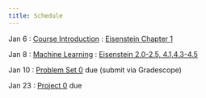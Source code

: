 ```yaml
---
title: Schedule
---
```



Jan 6
: [Course Introduction](https://github.com/aritter/CS-7650-sp25/raw/master/slides/lec1-intro.pdf)
  : [Eisenstein Chapter 1](https://github.com/jacobeisenstein/gt-nlp-class/blob/master/notes/eisenstein-nlp-notes.pdf)

Jan 8
: [Machine Learning](https://github.com/aritter/CS-7650-sp25/raw/master/slides/lec2-ml.pdf)
  : [Eisenstein 2.0-2.5, 4.1,4.3-4.5](https://github.com/jacobeisenstein/gt-nlp-class/blob/master/notes/eisenstein-nlp-notes.pdf)

Jan 10
: [Problem Set 0](https://github.com/aritter/CS-7650-sp25/raw/master/slides/pset0.pdf) due (submit via Gradescope)

Jan 23
: [Project 0](https://colab.research.google.com/drive/1AC0BWfWFsA4zItqXalK9ZKKTPyzTe83K?usp=sharing) due

<!---

Aug 28
: [Machine Learning (multi-class) ](https://aritter.github.io/CS-7650-sp25/slides/lec3-mcc.pdf)
  : [Eisenstein 2.0-2.5, 4.1,4.3-4.5](https://github.com/jacobeisenstein/gt-nlp-class/blob/master/notes/eisenstein-nlp-notes.pdf)

Sep 4
: [Neural Networks in NLP](https://aritter.github.io/CS-7650-sp25/slides/lec6-nn.pdf)
  : [Eisenstein 2.6, 3.1-3.3](https://github.com/jacobeisenstein/gt-nlp-class/blob/master/notes/eisenstein-nlp-notes.pdf), [J+M 7](https://web.stanford.edu/~jurafsky/slp3/7.pdf)

Sep 5
: [Project 0 Due](https://colab.research.google.com/drive/1aPoOYPZWRtNsZWjp66hTAHy21WiLXJ2Y#scrollTo=TTsQ9OXO2VaP)

Sep 11
: [Sequence Models](https://aritter.github.io/CS-7650-sp25/slides/lec4-seq1.pdf) 
  : [Eisenstein 7.0-7.4](https://github.com/jacobeisenstein/gt-nlp-class/blob/master/notes/eisenstein-nlp-notes.pdf), [J+M Chapter 8](https://web.stanford.edu/~jurafsky/slp3/8.pdf)

Sep 18
: [Conditional Random Fields](https://aritter.github.io/CS-7650-sp25/slides/lec5-seq2.pdf)
  : [Eisenstein 7.5, 8.3](https://github.com/jacobeisenstein/gt-nlp-class/blob/master/notes/eisenstein-nlp-notes.pdf)

Sep 25
: [Word Embeddings](https://aritter.github.io/CS-7650-sp25/slides/lec7-nn2.pdf)
  : [Eisenstein 3.3.4, 14.5, 14.6](https://github.com/jacobeisenstein/gt-nlp-class/blob/master/notes/eisenstein-nlp-notes.pdf), [J+M Chapter 6](https://web.stanford.edu/~jurafsky/slp3/6.pdf)

Oct 7
: [Recurrent Neural Networks](https://aritter.github.io/CS-7650-sp25/slides/lec8-nn3.pdf)
  : [J+M 9.2, 9.4, 9.5, 9.6](https://web.stanford.edu/~jurafsky/slp3/9.pdf), [Eisenstein 7.6](https://github.com/jacobeisenstein/gt-nlp-class/blob/master/notes/eisenstein-nlp-notes.pdf)

Oct 16
: [Convolutional Neural Networks and Neural CRFs](https://aritter.github.io/CS-7650-sp25/slides/lec9-nn4.pdf) and [Course Projects](https://aritter.github.io/CS-7650-sp25/slides/course_project.pdf)
  : [Eisenstein 3.4, 7.6](https://github.com/jacobeisenstein/gt-nlp-class/blob/master/notes/eisenstein-nlp-notes.pdf)

Oct 21
: [Machine Translation, Encoder-Decoder Networks and Attention](https://aritter.github.io/CS-7650-sp25/slides/lec11-seqseq2.pdf)
  : [Eisenstein 18.3 -  18.5](https://github.com/jacobeisenstein/gt-nlp-class/blob/master/notes/eisenstein-nlp-notes.pdf)

Oct 30
: [MT, Transformers](https://aritter.github.io/CS-7650-sp25/slides/lec12-mt2.pdf)
  : [Eisenstein 18.3 - 18.5](https://github.com/jacobeisenstein/gt-nlp-class/blob/master/notes/eisenstein-nlp-notes.pdf), [J+M 10.6](https://web.stanford.edu/~jurafsky/slp3/10.pdf)

Nov 6
: [Pre-training, BERT](https://aritter.github.io/CS-7650-sp25/slides/lec13-bert.pdf)
  : [ELMo](https://www.aclweb.org/anthology/N18-1202.pdf) [BERT](https://www.aclweb.org/anthology/N19-1423.pdf)

Nov 18
: [Pre-training (cont), BART, T5, GPT-3](https://aritter.github.io/CS-7650-sp25/slides/lec14-bart_gpt3.pdf)
  : [BART](https://aclanthology.org/2020.acl-main.703.pdf), [T5](https://www.jmlr.org/papers/volume21/20-074/20-074.pdf), [GPT-3](https://papers.nips.cc/paper/2020/file/1457c0d6bfcb4967418bfb8ac142f64a-Paper.pdf)

Nov 20
: Mike Lewis Guest Lecture (Note: this is not at the usual time or location - see announcement on Piazza)
  : [The Llama 3 Herd of Models](https://arxiv.org/pdf/2407.21783)


Oct 30

Nov 13
: [Dialogue](https://aritter.github.io/CS-7650-sp25/slides/lec16-dialogue.pdf)
  : [J+M Chapter 24](https://web.stanford.edu/~jurafsky/slp3/24.pdf)

Nov 20
: [Wrapup / QA / Ethics](https://aritter.github.io/CS-7650-sp25/slides/lec18-qa_wrapup.pdf)

Nov 27
: [Virutal Guest lecture by Daniel Deutsch (Google Translate)](https://danieldeutsch.github.io/)

Nov 29
: [Virutal Guest lecture by Yi Luan (Google AI Language)](https://luanyi.github.io/)


Mar 29
: [Pre-training (cont), BART, T5, GPT-3](https://aritter.github.io/CS-7650-sp25/slides/lec14-bart_gpt3.pdf)
  : [BART](https://aclanthology.org/2020.acl-main.703.pdf), [T5](https://www.jmlr.org/papers/volume21/20-074/20-074.pdf), [GPT-3](https://papers.nips.cc/paper/2020/file/1457c0d6bfcb4967418bfb8ac142f64a-Paper.pdf)

Mar 31
: Problem Set 2 Due

April 12
: [Virutal Guest lecture by Sebastian Gehrmann (Bloomberg)](https://sebastiangehrmann.github.io/) - 3:30-4:45pm
  : [BloombergGPT](https://arxiv.org/abs/2303.17564)

Apr 13
: [Project 3](https://colab.research.google.com/drive/12qMkZEOeks0LmO-H5KJ-RC1DPxom2Lyj?usp=share_link) due

Apr 17
: [Question Answering](https://aritter.github.io/CS-7650-sp25/slides/lec18-qa.pdf)
  : [J+M Chapter 23](https://web.stanford.edu/~jurafsky/slp3/23.pdf)

Apr 19
: [Wrapup / QA / Ethics](https://aritter.github.io/CS-7650-sp25/slides/lec18-qa_wrapup.pdf)

Apr 28
: Final Project Reports Due (no late days)


Sept 6
: [Project 0](https://colab.research.google.com/drive/1Iw73xF8KLH8afGGnYTR_H_IH9RNTQ7sq?usp=sharing) due

Sept 7
: Multi-Class ML (cont.) and [Neural Networks in NLP](https://aritter.github.io/CS-7650-sp25/slides/lec6-nn.pdf)
  : [Eisenstein 2.6, 3.1-3.3](https://github.com/jacobeisenstein/gt-nlp-class/blob/master/notes/eisenstein-nlp-notes.pdf), [J+M 7](https://web.stanford.edu/~jurafsky/slp3/7.pdf)

Sept 12
: Neural Networks in NLP (Cont)
  : [Eisenstein 2.6, 3.1-3.3](https://github.com/jacobeisenstein/gt-nlp-class/blob/master/notes/eisenstein-nlp-notes.pdf), [J+M 7](https://web.stanford.edu/~jurafsky/slp3/7.pdf)


Sept 15
: Problem Set 1 Due

Sept 19
: [Conditional Random Fields](https://aritter.github.io/CS-7650-sp25/slides/lec5-seq2.pdf)
  : [Eisenstein 7.5, 8.3](https://github.com/jacobeisenstein/gt-nlp-class/blob/master/notes/eisenstein-nlp-notes.pdf)

Sept 21
: [Conditional Random Fields (cont)](https://aritter.github.io/CS-7650-sp25/slides/lec5-seq2.pdf)
  : [Eisenstein 7.5, 8.3](https://github.com/jacobeisenstein/gt-nlp-class/blob/master/notes/eisenstein-nlp-notes.pdf)

Sept 26
: [Word Embeddings](https://aritter.github.io/CS-7650-sp25/slides/lec7-nn2.pdf)
  : [Eisenstein 3.3.4, 14.5, 14.6](https://github.com/jacobeisenstein/gt-nlp-class/blob/master/notes/eisenstein-nlp-notes.pdf), [J+M Chapter 6](https://web.stanford.edu/~jurafsky/slp3/6.pdf)

Sept 27
: [Project 1 Due](https://colab.research.google.com/drive/1fgv0W0YMN6kRby7dMa1US_49L-S-Xbj4?usp=sharing)

Sept 28
: [Word Embeddings (cont)](https://aritter.github.io/CS-7650-sp25/slides/lec7-nn2.pdf)
  : [Eisenstein 3.3.4, 14.5, 14.6](https://github.com/jacobeisenstein/gt-nlp-class/blob/master/notes/eisenstein-nlp-notes.pdf), [J+M Chapter 6](https://web.stanford.edu/~jurafsky/slp3/6.pdf)

Oct 3
: [Recurrent Neural Networks](https://aritter.github.io/CS-7650-sp25/slides/lec8-nn3.pdf)
  : [J+M 9.2, 9.4, 9.5, 9.6](https://web.stanford.edu/~jurafsky/slp3/9.pdf), [Eisenstein 7.6](https://github.com/jacobeisenstein/gt-nlp-class/blob/master/notes/eisenstein-nlp-notes.pdf)

Oct 5
: [Convolutional Neural Networks and Neural CRFs](https://aritter.github.io/CS-4650/slides/lec9-nn4.pdf)
  : [Eisenstein 3.4, 7.6](https://github.com/jacobeisenstein/gt-nlp-class/blob/master/notes/eisenstein-nlp-notes.pdf)

Oct 10
: [Neural CRFs (cont.)](https://aritter.github.io/CS-7650-sp25/slides/lec9-nn4.pdf) and [Course Projects](https://aritter.github.io/CS-7650-sp25/slides/course_project.pdf)
  : [Eisenstein 3.4, 7.6](https://github.com/jacobeisenstein/gt-nlp-class/blob/master/notes/eisenstein-nlp-notes.pdf)

Oct 12
: No Class

Oct 19
: [Statistical Machine Translation](https://aritter.github.io/CS-7650-sp25/slides/lec10-mt1.pdf)
  : [Eisenstein 18.1, 18.2](https://github.com/jacobeisenstein/gt-nlp-class/blob/master/notes/eisenstein-nlp-notes.pdf)

Oct 24
: [Encoder-Decoder Networks](https://aritter.github.io/CS-7650-sp25/slides/lec11-seqseq2.pdf)
  : [Eisenstein 18.3 -  18.5](https://github.com/jacobeisenstein/gt-nlp-class/blob/master/notes/eisenstein-nlp-notes.pdf)

Oct 28
: [Project 2 Due](https://colab.research.google.com/drive/1cchI2GAzj3_-wJkZHHMc1LL4qY17i0V-?usp=sharing)

Oct 31
: [Neural Machine Translation, Transformers](https://aritter.github.io/CS-7650-sp25/slides/lec12-mt2.pdf)
  : [Eisenstein 18.3 - 18.5](https://github.com/jacobeisenstein/gt-nlp-class/blob/master/notes/eisenstein-nlp-notes.pdf), [J+M 10.6](https://web.stanford.edu/~jurafsky/slp3/10.pdf)

Nov 2
: [Pre-training, BERT](https://aritter.github.io/CS-7650-sp25/slides/lec13-bert.pdf)
  : [ELMo](https://www.aclweb.org/anthology/N18-1202.pdf) [BERT](https://www.aclweb.org/anthology/N19-1423.pdf)

Nov 7
: [Pre-training (cont), BART, T5, GPT-3](https://aritter.github.io/CS-7650-sp25/slides/lec14-bart_gpt3.pdf)
  : [BART](https://aclanthology.org/2020.acl-main.703.pdf), [T5](https://www.jmlr.org/papers/volume21/20-074/20-074.pdf), [GPT-3](https://papers.nips.cc/paper/2020/file/1457c0d6bfcb4967418bfb8ac142f64a-Paper.pdf)

Nov 16
: [Dialogue](https://aritter.github.io/CS-7650-sp25/slides/lec16-dialogue.pdf)
  : [J+M Chapter 24](https://web.stanford.edu/~jurafsky/slp3/24.pdf)

Nov 21
: [Question Answering](https://aritter.github.io/CS-7650-sp25/slides/lec18-qa.pdf)
  : [J+M Chapter 23](https://web.stanford.edu/~jurafsky/slp3/23.pdf)

Nov 22
: [Project 3 Due](https://colab.research.google.com/drive/1539C5HgINS_boH6-jrz2JZd-gjpqGezY?usp=sharing) <b>Note: Colab notebook version updated on October 31</b>

Nov 28
: [Wrapup / QA / Ethics](https://aritter.github.io/CS-7650-sp25/slides/lec18-qa_wrapup.pdf)

Nov 30
: [Virutal Guest lecture by Jack Hessel (AI2)](https://jmhessel.com/) - 3:30-4:45pm

Dec 9
: Final Project Reports Due (no late days)
  
Apr 6
: [Explanation](https://aritter.github.io/CS-7650-sp25/slides/lec21-explanation.pdf)
  : [Jain and Wallace](https://arxiv.org/pdf/1902.10186.pdf), [Lipton](https://arxiv.org/pdf/1606.03490.pdf), [Rudin](https://arxiv.org/pdf/1811.10154.pdf), [LIME Blog Post](https://www.oreilly.com/content/introduction-to-local-interpretable-model-agnostic-explanations-lime/)

Apr 8
: [Project 3 Due](https://colab.research.google.com/drive/1vClTRAlQyg-WKrctvHTIXAGsWi4X-B_U?usp=sharing)

Apr 13
: Guest Lecture by [Luheng He](https://research.google/people/LuhengHe/) (Google AI Language)
  : [Ex2](https://arxiv.org/abs/2102.01335), [Retrieval](https://arxiv.org/abs/2104.05763) and [QA-Based](https://aclanthology.org/2021.acl-short.83/) slot filling.

April 18
: [Question Answering (Adversarial, Multi-Hop, etc.)](https://aritter.github.io/CS-7650-sp25/slides/lec15-qa2.pdf)
  : [J+M Chapter 23](https://web.stanford.edu/~jurafsky/slp3/23.pdf)

April 19
: Midterm Due

April 20
: [Wrapup / Multilingual / Ethics](https://aritter.github.io/CS-7650-sp25/slides/lec18-multilingual_wrapup.pdf)

May 4
: Final Project Reports Due

Mar 24
: Mid-Semester Break (no class)

April 4
: [Pretrained Transformers](https://aritter.github.io/CS-4650/slides/lec13-bert.pdf)
  : [ELMo](https://www.aclweb.org/anthology/N18-1202.pdf) [BERT](https://www.aclweb.org/anthology/N19-1423.pdf)

April 12
: [Information Extraction and Semantic Role Labeling](https://aritter.github.io/CS-4650/slides/lec13-iesrl.pdf)
  : [Eisenstein Chapters 13 & 17](https://github.com/jacobeisenstein/gt-nlp-class/blob/master/notes/eisenstein-nlp-notes.pdf)

April 19
: [Question Answering](https://aritter.github.io/CS-4650/slides/lec14-rc.pdf) ([Project 3 Due](https://colab.research.google.com/drive/1M2TJD4kjBooKVmN9-7aSa-MyOy8bB1As))
  : [J+M Chapter 23](https://web.stanford.edu/~jurafsky/slp3/23.pdf)

April 21
: [Dialogue](https://aritter.github.io/CS-4650/slides/lec16-dialogue.pdf)
  : [J+M Chapter 24](https://web.stanford.edu/~jurafsky/slp3/24.pdf)

April 26
: [Wrapup / Ethics](https://aritter.github.io/CS-4650/slides/lec18-wrapup.pdf)

May 5
: Final Project Reports Due (submit on Gradescope)
-->